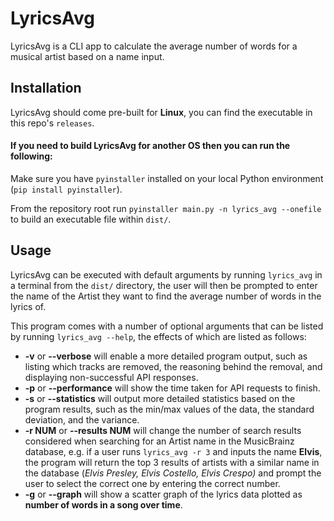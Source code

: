# LyricsAvg
LyricsAvg is a CLI app to calculate the average number of words for a musical artist based on a name input.

## Installation
LyricsAvg should come pre-built for **Linux**, you can find the executable in this repo's `releases`.

#### If you need to build LyricsAvg for another OS then you can run the following:

Make sure you have `pyinstaller` installed on your local Python environment (`pip install pyinstaller`).

From the repository root run `pyinstaller main.py -n lyrics_avg --onefile` to build an executable file within `dist/`.

## Usage
LyricsAvg can be executed with default arguments by running `lyrics_avg` in a terminal from the `dist/` directory, the user will then be prompted to enter the name of the Artist they want to find the average number of words in the lyrics of.

This program comes with a number of optional arguments that can be listed by running `lyrics_avg --help`, the effects of which are listed as follows:
 - **\-v** or **\--verbose** will enable a more detailed program output, such as listing which tracks are removed, the reasoning behind the removal, and displaying non-successful API responses.
 - **\-p** or **\--performance** will show the time taken for API requests to finish.
 - **\-s** or **\--statistics** will output more detailed statistics based on the program results, such as the min/max values of the data, the standard deviation, and the variance.
 - **\-r NUM** or **\--results NUM** will change the number of search results considered when searching for an Artist name in the MusicBrainz database, e.g. if a user runs `lyrics_avg -r 3` and inputs the name **Elvis**, the program will return the top 3 results of artists with a similar name in the database (_Elvis Presley, Elvis Costello, Elvis Crespo)_ and prompt the user to select the correct one by entering the correct number.
 - **\-g** or **\--graph** will show a scatter graph of the lyrics data plotted as **number of words in a song over time**.
